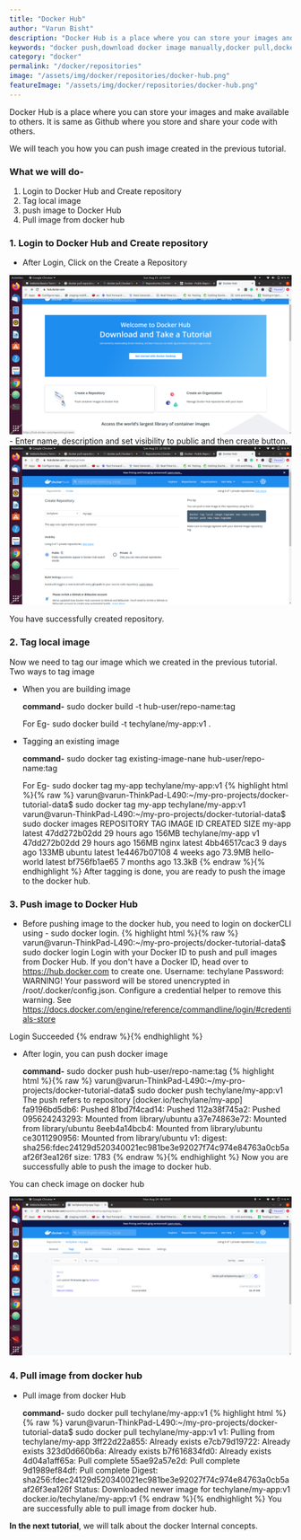 ```yaml
---
title: "Docker Hub"
author: "Varun Bisht"
description: "Docker Hub is a place where you can store your images and make available to others. It is same as Github where you store and share your code with others."
keywords: "docker push,download docker image manually,docker pull,docker login"
category: "docker"
permalink: "/docker/repositories"
image: "/assets/img/docker/repositories/docker-hub.png"
featureImage: "/assets/img/docker/repositories/docker-hub.png"
---
```

Docker Hub is a place where you can store your images and make available to others. It is same as Github where you store and share your code with others.

We will teach you how you can push image created in the previous tutorial.

### What we will do-
1. Login to Docker Hub and Create repository
2. Tag local image
3. push image to Docker Hub
4. Pull image from docker hub


### 1. Login to Docker Hub and Create repository

- After Login, Click on the Create a Repository
<div class="imgCont">
  <img class="object-fit" alt="Create Docker Repository" title="Create Docker Repository" src="/assets/img/docker/repositories/create-docker-repository.png" />
</div>
- Enter name, description and set visibility to public and then create button.
<div class="imgCont">
  <img class="object-fit" alt="Docker Repository Setup" title="Docker Repository Setup" src="/assets/img/docker/repositories/docker-repository-setup.png" />
</div>

You have successfully created repository.

### 2. Tag local image

Now we need to tag our image which we created in the previous tutorial.
Two ways to tag image
- When you are building image

   **command-** sudo docker build -t hub-user/repo-name:tag

   For Eg- sudo docker build -t techylane/my-app:v1 .
- Tagging an existing image

   **command-** sudo docker tag existing-image-nane hub-user/repo-name:tag

   For Eg- sudo docker tag my-app techylane/my-app:v1
{% highlight html %}{% raw %}
   varun@varun-ThinkPad-L490:~/my-pro-projects/docker-tutorial-data$ sudo docker tag my-app techylane/my-app:v1
   varun@varun-ThinkPad-L490:~/my-pro-projects/docker-tutorial-data$ sudo docker images
   REPOSITORY          TAG                 IMAGE ID            CREATED             SIZE
   my-app              latest              47dd272b02dd        29 hours ago        156MB
   techylane/my-app    v1                  47dd272b02dd        29 hours ago        156MB
   nginx               latest              4bb46517cac3        9 days ago          133MB
   ubuntu              latest              1e4467b07108        4 weeks ago         73.9MB
   hello-world         latest              bf756fb1ae65        7 months ago        13.3kB
{% endraw %}{% endhighlight %}
After tagging is done, you are ready to push the image to the docker hub.

### 3. Push image to Docker Hub

- Before pushing image to the docker hub, you need to login on dockerCLI using - sudo docker login.
{% highlight html %}{% raw %}
varun@varun-ThinkPad-L490:~/my-pro-projects/docker-tutorial-data$ sudo docker login
Login with your Docker ID to push and pull images from Docker Hub. If you don't have a Docker ID, head over to https://hub.docker.com to create one.
Username: techylane
Password:
WARNING! Your password will be stored unencrypted in /root/.docker/config.json.
Configure a credential helper to remove this warning. See
https://docs.docker.com/engine/reference/commandline/login/#credentials-store

Login Succeeded
{% endraw %}{% endhighlight %}
- After login, you can push docker image

   **command-** sudo docker push hub-user/repo-name:tag
{% highlight html %}{% raw %}
varun@varun-ThinkPad-L490:~/my-pro-projects/docker-tutorial-data$ sudo docker push techylane/my-app:v1
The push refers to repository [docker.io/techylane/my-app]
fa9196bd5db6: Pushed
81bd7f4cad14: Pushed
112a38f745a2: Pushed
095624243293: Mounted from library/ubuntu
a37e74863e72: Mounted from library/ubuntu
8eeb4a14bcb4: Mounted from library/ubuntu
ce3011290956: Mounted from library/ubuntu
v1: digest: sha256:fdec24129d520340021ec981be3e92027f74c974e84763a0cb5aaf26f3ea126f size: 1783
{% endraw %}{% endhighlight %}
Now you are successfully able to push the image to docker hub.

You can check image on docker hub
<div class="imgCont">
  <img class="object-fit" alt="Docker Hub Images" title="Docker Hub Images" src="/assets/img/docker/repositories/docker-hub-images.png" />
</div>

### 4. Pull image from docker hub
- Pull image from docker Hub

   **command-** sudo docker pull techylane/my-app:v1
   {% highlight html %}{% raw %}
   varun@varun-ThinkPad-L490:~/my-pro-projects/docker-tutorial-data$ sudo docker pull techylane/my-app:v1
   v1: Pulling from techylane/my-app
   3ff22d22a855: Already exists
   e7cb79d19722: Already exists
   323d0d660b6a: Already exists
   b7f616834fd0: Already exists
   4d04a1aff65a: Pull complete
   55ae92a57e2d: Pull complete
   9d1989ef84df: Pull complete
   Digest: sha256:fdec24129d520340021ec981be3e92027f74c974e84763a0cb5aaf26f3ea126f
   Status: Downloaded newer image for techylane/my-app:v1
   docker.io/techylane/my-app:v1
{% endraw %}{% endhighlight %}
You are successfully able to pull image from docker hub.

**In the next tutorial**, we will talk about the docker Internal concepts.

